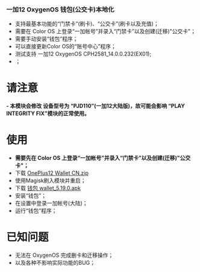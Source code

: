 ### 一加12 OxygenOS 钱包(公交卡)本地化

- 支持最基本功能的“门禁卡”(刷卡)、“公交卡”(刷卡以及充值)；
- 需要在 Color OS 上登录“一加帐号”并录入“门禁卡”以及创建(迁移)"公交卡"；
- 需要手动安装“钱包”程序；
- 可以直接更新Color OS的“账号中心”程序；
- 测试支持 一加12 OxygenOS  CPH2581_14.0.0.232(EX01);
- ；

# 请注意
**- 本模块会修改 设备型号为 “PJD110”(一加12大陆版)，故可能会影响 “PLAY INTEGRITY FIX”模块的正常使用。**

# 使用
- **需要先在 Color OS 上登录“一加帐号”并录入“门禁卡”以及创建(迁移)"公交卡"；**
- 下载  [OnePlus12 Wallet CN.zip ](https://github.com/lack006/OnePlus12-OxygenOS-wallet-mainland-China-localization/releases/tag/Main "- 下载；")
- 使用Magisk刷入模块并重启；
- 下载  [钱包 wallet_5.19.0.apk ](https://github.com/lack006/OnePlus12-OxygenOS-wallet-mainland-China-localization/releases/tag/Main "- 钱包(color OS)")
- 安装“钱包”；
- 在设置中登录一加帐号(大陆)；
- 运行“钱包”程序；

# 已知问题
- 无法在 OxygenOS 完成删卡和迁移操作；
- 以及各种不影响实际功能的BUG；

